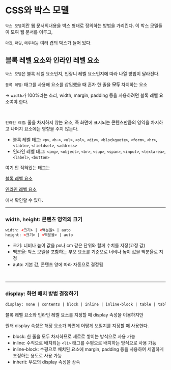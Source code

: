 # CSS와 박스 모델

`박스 모델`이란 웹 문서의내용을 박스 형태로 정의하는 방법을 가리킨다. 이 박스 모델들이 모여 웹 문서를 이루고,

`마진`, `패딩`, `테두리`등 여러 겹의 박스가 들어 있다.

## 블록 레벨 요소와 인라인 레벨 요소

`박스 모델`은 블록 레벨 요소인지, 인랑니 레벨 요소인지에 따라 나열 방법이 달라진다.

`블록 레벨`: 태그를 사용해 요소를 삽입했을 때 혼자 한 줄을 **모두** 차지하는 요소

-> `width`가 100%라는 소리, width, margin, padding 등을 사용하려면 블록 레벨 요소여야 한다.

<br>

`인라인 레벨`: 줄을 차지하지 않는 요소, 즉 화면에 표시되는 콘텐츠만큼의 영역을 차지하고 나머지 요소에는 영향을 주지 않는다.

- 블록 레벨 태그: `<p>`, `<h~>`, `<ul>`, `<ol>`, `<div>`, `<blockquote>`, `<form>`, `<hr>`, `<table>`, `<fieldset>`, `<address>`
- 인라인 레벨 태그: `<img>`, `<object>`, `<br>`, `<sup>`, `<span>`, `<input>`, `<textarea>`, `<label>`, `<button>`

여기 안 적혀있는 태그는 

[블록 레벨 요소](https://developer.mozilla.org/ko/docs/Glossary/Block-level_content)

[인라인 레벨 요소](https://developer.mozilla.org/ko/docs/Glossary/Inline-level_content)

에서 확인할 수 있다.

<hr>

### width, height: 콘텐츠 영역의 크기

```html
width: <크기> | <백분율> | auto
height: <크기> | <백분율> | auto
```

- 크기: 너비나 높이 값을 px나 cm 같은 단위와 함께 수치를 지정(고정 값)
- 백분율: 박스 모델을  포함하는 부모 요소를 기준으로 너비나 높이 값을 백분율로 지정            
- auto: 기본 값, 콘텐츠 양에 따라 자동으로 결정됨

<br><hr>

### display: 화면 배치 방법 결정하기

```html
display: none | contents | block | inline | inline-block | table | table-cell | ...
```

블록 레벨 요소와 인라인 레벨 요소를 지정할 때 display 속성을 이용하지만

원래 display 속성은 해당 요소가 화면에 어떻게 보일지를 지정할 때 사용한다.

 - block: 한 줄을 모두 차지하므로 세로로 쌓이는 방식으로 사용 가능
 - inline: 수직으로 배치되는 `<li>` 태그를 수평으로 배치하는 방식으로 사용 가능
 - inline-block: 수평으로 배치된 요소에 margin, padding 등을 사용하여 세밀하게 조정하는 용도로 사용 가능
 - inherit: 부모의 display 속성을 상속